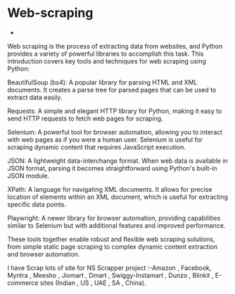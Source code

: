 # Web-scraping
- 
Web scraping is the process of extracting data from websites, and Python provides a variety of powerful libraries to accomplish this task. This introduction covers key tools and techniques for web scraping using Python:

BeautifulSoup (bs4): A popular library for parsing HTML and XML documents. It creates a parse tree for parsed pages that can be used to extract data easily.

Requests: A simple and elegant HTTP library for Python, making it easy to send HTTP requests to fetch web pages for scraping.

Selenium: A powerful tool for browser automation, allowing you to interact with web pages as if you were a human user. Selenium is useful for scraping dynamic content that requires JavaScript execution.

JSON: A lightweight data-interchange format. When web data is available in JSON format, parsing it becomes straightforward using Python's built-in JSON module.

XPath: A language for navigating XML documents. It allows for precise location of elements within an XML document, which is useful for extracting specific data points.

Playwright: A newer library for browser automation, providing capabilities similar to Selenium but with additional features and improved performance.

These tools together enable robust and flexible web scraping solutions, from simple static page scraping to complex dynamic content extraction and browser automation.

I have Scrap lots of site for NS Scrapper project :-Amazon , Facebook, Myntra , Meesho , Jiomart , Dmart , Swiggy-Instamart , Dunzo , Blinkit , E-commerce sites (Indian , US , UAE , SA , China).
